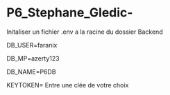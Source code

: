 # P6_Stephane_Gledic-

Initaliser un fichier .env a la racine du dossier Backend

DB_USER=faranix

DB_MP=azerty123

DB_NAME=P6DB

KEYTOKEN= Entre une clée de votre choix 
